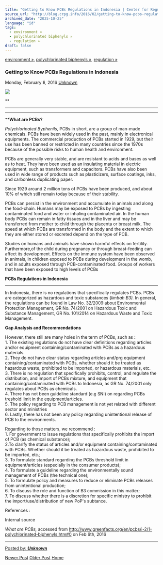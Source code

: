```yaml
---
title: "Getting to Know PCBs Regulations in Indonesia | Center for Regulation, Policy and Governance (CRPG)"
source_url: "http://blog.crpg.info/2016/02/getting-to-know-pcbs-regulations-in.html"
archived_date: "2025-10-25"
language: "id"
tags:
  - environment »
  - polychlorinated biphenyls »
  - regulation »
draft: false
---
```


[environment »](http://blog.crpg.info/search/label/environment), [polychlorinated biphenyls »](http://blog.crpg.info/search/label/polychlorinated%20biphenyls), [regulation »](http://blog.crpg.info/search/label/regulation)

###  Getting to Know PCBs Regulations in Indonesia 

Monday, February 8, 2016  [ Unknown ](https://www.blogger.com/profile/12321041940010171940 "author profile")

![](http://www.pcbfreeindonesia.com/wp-content/uploads/2015/09/10694_poster-9_50x70-albatros_1pcs_mierza-800x600.jpg)

**  
****  
****  
****What are PCBs?**  
  


_Polychlorinated Byphenils,_ PCBs in short, are a group of man-made chemicals. PCBs have been widely used in the past, mainly in electronical equipments. The commercial production of PCBs started in 1929, but their use has been banned or restricted in many countries since the 1970s because of the possible risks to human health and environment. 

  


PCBs are generally very stable, and are resistant to acids and bases as well as to heat. They have been used as an insulating material in electric equipment, such as transformers and capacitors. PCBs have also been used in wide range of products such as plasticizers, surface coatings, inks, and carbonless duplicating paper.

Since 1929 around 2 million tons of PCBs have been produced, and about 10% of which still remain today because of their stability.

  


PCBs can persist in the environment and accumulate in animals and along the food-chain. Humans may be exposed to PCBs by ingesting contaminated food and water or inhaling contaminated air. In the human body PCBs can remain in fatty tissues and in the liver and may be transferred from mother to child through the placenta or breast milk. The speed at which PCBs are transformed in the body and the extent to which they are either stored or excreted depend on the type of PCB. 

Studies on humans and animals have shown harmful effects on fertility. Furthermore,of the child during pregnancy or through breast-feeding can affect its development. Effects on the immune system have been observed in animals, in children exposed to PCBs during development in the womb, and in adults exposed through PCB-contaminated food. Groups of workers that have been exposed to high levels of PCBs 

  


  


  
**PCBs Regulations in Indonesia**  
****  


In Indonesia, there is no regulations that specifically regulates PCBs. PCBs are categorized as hazardous and toxic substances (_limbah B3)._ In general, the regulations can be found in Law No. 32/2009 about Environmental Protection Management, GR No. 74/2001 on Hazardous Toxic and Substance Management, GR No. 101/2014 on Hazardous Waste and Toxic Management.  
  
**Gap Analysis and Recommendations**

However, there still are many holes in the term of PCBs, such as :  
1\. The existing regulations do not have clear definitions regarding articles and/or equipment containing/contaminated with PCBs as a hazardous materials.  
2\. They do not have clear status regarding articles and/prg equipment containing/contaminated with PCBs, whether should it be treated as hazardous waste, prohibited to be imported, or hazardous materials, etc.  
3\. There is no regulation that specifically prohibits, control, and regulate the distribution, and import of PCBs mixture, and equipment that containing/contaminated with PCBs to Indonesia, as GR No. 74/2001 only regulates about PCBs as chemicals.  
4\. There has not been guideline standard (e.g SNI) on regarding PCBs treshold limit in the equipment/articles.  
5\. The policy regarding to PCB management is not yet related with different sector and ministries  
6\. Lastly, there has not been any policy regarding unintentional release of PCB to the environments.  
  
Regarding to those matters, we recommend :  
1\. For government to issue regulations that specifically prohibits the import of PCB (as chemical substance);  
2.To clarify the status of articles and/or equipment containing/contaminated with PCBs. Whether should it be treated as hazardous waste, prohibited to be imported, etc.;  
3\. To formulate standard regarding the PCBs threshold limit in equipment/articles (especially in the consumer products);  
4\. To formulate a guideline regarding the environmentally sound management of PCBs (the technical one);  
5\. To formulate policy and measures to reduce or eliminate PCBs releases from unintentional production;  
6\. To discuss the role and function of B3 commission in this matter;  
7\. To discuss whether there is a discretion for specific ministry to prohibit the import/use/distribution of new PoP's subtance.   
  


  
  
  


References :

Internal source

_What are PCBs,_ accessed from http://www.greenfacts.org/en/pcbs/l-2/1-polychlorinated-biphenyls.htm#0 on Feb 6th, 2016

****

[ Posted by: _**Unknown**_ ](https://www.blogger.com/profile/12321041940010171940 "author profile")

[ ](https://www.blogger.com/email-post/1800407982648215581/8338347105312312664 "Email Post") [ ](https://www.blogger.com/post-edit.g?blogID=1800407982648215581&postID=8338347105312312664&from=pencil "Edit Post")

[Newer Post](http://blog.crpg.info/2016/02/pcbs-regulations-in-united-states-of.html "Newer Post") [Older Post](http://blog.crpg.info/2015/06/orasi-ilmiah-pentingnya-penelitian-tata.html "Older Post") [Home](http://blog.crpg.info/)

